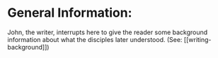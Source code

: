# General Information:

John, the writer, interrupts here to give the reader some background information about what the disciples later understood. (See: [[writing-background]])